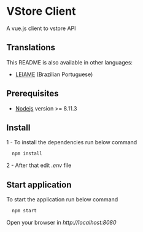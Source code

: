 # VStore Client

A vue.js client to vstore API

## Translations

This README is also available in other languages:

- [LEIAME](https://gitlab.com/vstore/vstore-client/blob/master/README-pt-br.md) (Brazilian Portuguese)

## Prerequisites

* [Nodejs](https://nodejs.org/en/download/) version >= 8.11.3

## Install

1 - To install the dependencies run below command

```sh
  npm install
```

2 - After that edit *.env* file

## Start application

To start the application run below command

```sh
  npm start
```

Open your browser in *http://localhost:8080*
